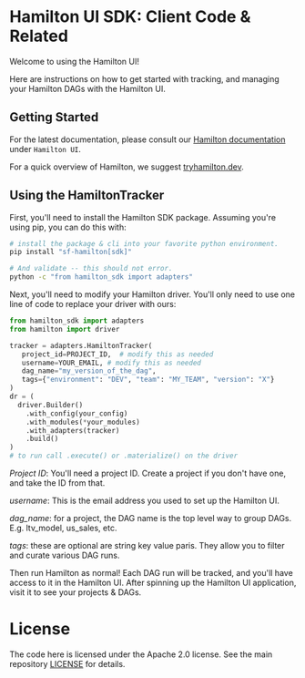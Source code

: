 # Hamilton UI SDK: Client Code &amp; Related

Welcome to using the Hamilton UI!

Here are instructions on how to get started with tracking, and managing your Hamilton
DAGs with the Hamilton UI.

## Getting Started

For the latest documentation, please consult our
[Hamilton documentation](https://hamilton.dagworks.io/) under `Hamilton UI`.

For a quick overview of Hamilton, we suggest [tryhamilton.dev](https://www.tryhamilton.dev/).

## Using the HamiltonTracker

First, you'll need to install the Hamilton SDK package. Assuming you're using pip, you
can do this with:

```bash
# install the package & cli into your favorite python environment.
pip install "sf-hamilton[sdk]"

# And validate -- this should not error.
python -c "from hamilton_sdk import adapters"
```

Next, you'll need to modify your Hamilton driver. You'll only need to use one line of code to
replace your driver with ours:

```python
from hamilton_sdk import adapters
from hamilton import driver

tracker = adapters.HamiltonTracker(
   project_id=PROJECT_ID,  # modify this as needed
   username=YOUR_EMAIL, # modify this as needed
   dag_name="my_version_of_the_dag",
   tags={"environment": "DEV", "team": "MY_TEAM", "version": "X"}
)
dr = (
  driver.Builder()
    .with_config(your_config)
    .with_modules(*your_modules)
    .with_adapters(tracker)
    .build()
)
# to run call .execute() or .materialize() on the driver
```
*Project ID*: You'll need a project ID. Create a project if you don't have one, and take the ID from that.

*username*: This is the email address you used to set up the Hamilton UI.

*dag_name*: for a project, the DAG name is the top level way to group DAGs.
E.g. ltv_model, us_sales, etc.

*tags*: these are optional are string key value paris. They allow you to filter and curate
various DAG runs.

Then run Hamilton as normal! Each DAG run will be tracked, and you'll have access to it in the
Hamilton UI. After spinning up the Hamilton UI application, visit it to see your projects & DAGs.


# License
The code here is licensed under the Apache 2.0 license. See the main repository [LICENSE](../../LICENSE) for details.
